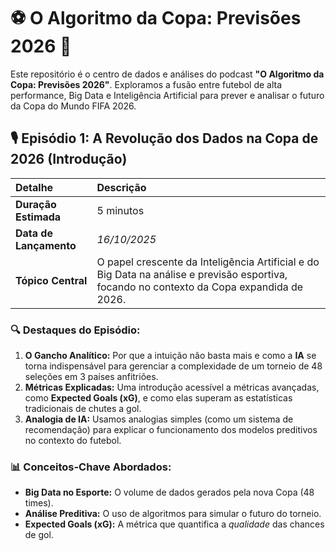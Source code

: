 # ⚽ O Algoritmo da Copa: Previsões 2026 🤖

Este repositório é o centro de dados e análises do podcast **"O Algoritmo da Copa: Previsões 2026"**. Exploramos a fusão entre futebol de alta performance, Big Data e Inteligência Artificial para prever e analisar o futuro da Copa do Mundo FIFA 2026.

## 🎙️ Episódio 1: A Revolução dos Dados na Copa de 2026 (Introdução)

| Detalhe | Descrição |
| :--- | :--- |
| **Duração Estimada** | 5 minutos |
| **Data de Lançamento** | *16/10/2025* |
| **Tópico Central** | O papel crescente da Inteligência Artificial e do Big Data na análise e previsão esportiva, focando no contexto da Copa expandida de 2026. |

### 🔍 Destaques do Episódio:

1.  **O Gancho Analítico:** Por que a intuição não basta mais e como a **IA** se torna indispensável para gerenciar a complexidade de um torneio de 48 seleções em 3 países anfitriões.
2.  **Métricas Explicadas:** Uma introdução acessível a métricas avançadas, como **Expected Goals (xG)**, e como elas superam as estatísticas tradicionais de chutes a gol.
3.  **Analogia de IA:** Usamos analogias simples (como um sistema de recomendação) para explicar o funcionamento dos modelos preditivos no contexto do futebol.

### 📊 Conceitos-Chave Abordados:

* **Big Data no Esporte:** O volume de dados gerados pela nova Copa (48 times).
* **Análise Preditiva:** O uso de algoritmos para simular o futuro do torneio.
* **Expected Goals (xG):** A métrica que quantifica a *qualidade* das chances de gol.
